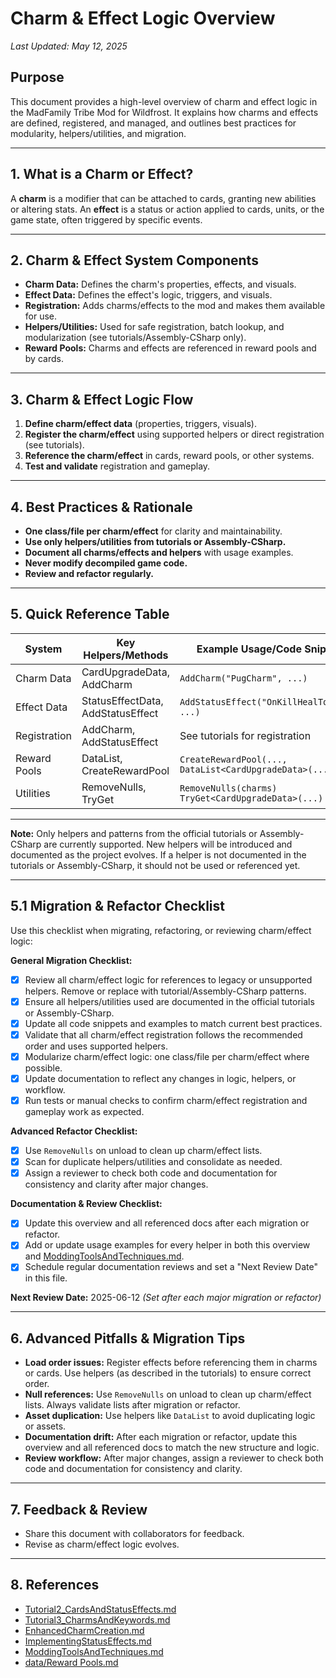 # Charm & Effect Logic Overview

_Last Updated: May 12, 2025_

## Purpose
This document provides a high-level overview of charm and effect logic in the MadFamily Tribe Mod for Wildfrost. It explains how charms and effects are defined, registered, and managed, and outlines best practices for modularity, helpers/utilities, and migration.

---

## 1. What is a Charm or Effect?
A **charm** is a modifier that can be attached to cards, granting new abilities or altering stats. An **effect** is a status or action applied to cards, units, or the game state, often triggered by specific events.

---

## 2. Charm & Effect System Components
- **Charm Data:** Defines the charm's properties, effects, and visuals.
- **Effect Data:** Defines the effect's logic, triggers, and visuals.
- **Registration:** Adds charms/effects to the mod and makes them available for use.
- **Helpers/Utilities:** Used for safe registration, batch lookup, and modularization (see tutorials/Assembly-CSharp only).
- **Reward Pools:** Charms and effects are referenced in reward pools and by cards.

---

## 3. Charm & Effect Logic Flow
1. **Define charm/effect data** (properties, triggers, visuals).
2. **Register the charm/effect** using supported helpers or direct registration (see tutorials).
3. **Reference the charm/effect** in cards, reward pools, or other systems.
4. **Test and validate** registration and gameplay.

---

## 4. Best Practices & Rationale
- **One class/file per charm/effect** for clarity and maintainability.
- **Use only helpers/utilities from tutorials or Assembly-CSharp.**
- **Document all charms/effects and helpers** with usage examples.
- **Never modify decompiled game code.**
- **Review and refactor regularly.**

---

## 5. Quick Reference Table
| System         | Key Helpers/Methods                | Example Usage/Code Snippet                  | Detailed Docs                        |
|----------------|-----------------------------------|---------------------------------------------|--------------------------------------|
| Charm Data     | CardUpgradeData, AddCharm         | `AddCharm("PugCharm", ...)`                | Tutorial3, EnhancedCharmCreation.md  |
| Effect Data    | StatusEffectData, AddStatusEffect | `AddStatusEffect("OnKillHealToSelf", ...)` | Tutorial2, ImplementingStatusEffects |
| Registration   | AddCharm, AddStatusEffect         | See tutorials for registration              | Tutorial2, Tutorial3                |
| Reward Pools   | DataList, CreateRewardPool        | `CreateRewardPool(..., DataList<CardUpgradeData>(...))` | data/Reward Pools.md           |
| Utilities      | RemoveNulls, TryGet               | `RemoveNulls(charms)`<br>`TryGet<CardUpgradeData>(...)` | ModdingToolsAndTechniques.md     |

---

**Note:** Only helpers and patterns from the official tutorials or Assembly-CSharp are currently supported. New helpers will be introduced and documented as the project evolves. If a helper is not documented in the tutorials or Assembly-CSharp, it should not be used or referenced yet.

---

## 5.1 Migration & Refactor Checklist

Use this checklist when migrating, refactoring, or reviewing charm/effect logic:

**General Migration Checklist:**
- [x] Review all charm/effect logic for references to legacy or unsupported helpers. Remove or replace with tutorial/Assembly-CSharp patterns.
- [x] Ensure all helpers/utilities used are documented in the official tutorials or Assembly-CSharp.
- [x] Update all code snippets and examples to match current best practices.
- [x] Validate that all charm/effect registration follows the recommended order and uses supported helpers.
- [x] Modularize charm/effect logic: one class/file per charm/effect where possible.
- [x] Update documentation to reflect any changes in logic, helpers, or workflow.
- [x] Run tests or manual checks to confirm charm/effect registration and gameplay work as expected.

**Advanced Refactor Checklist:**
- [x] Use `RemoveNulls` on unload to clean up charm/effect lists.
- [x] Scan for duplicate helpers/utilities and consolidate as needed.
- [x] Assign a reviewer to check both code and documentation for consistency and clarity after major changes.

**Documentation & Review Checklist:**
- [x] Update this overview and all referenced docs after each migration or refactor.
- [x] Add or update usage examples for every helper in both this overview and [ModdingToolsAndTechniques.md](ModdingToolsAndTechniques.md).
- [x] Schedule regular documentation reviews and set a "Next Review Date" in this file.

**Next Review Date:** 2025-06-12 _(Set after each major migration or refactor)_

---

## 6. Advanced Pitfalls & Migration Tips
- **Load order issues:** Register effects before referencing them in charms or cards. Use helpers (as described in the tutorials) to ensure correct order.
- **Null references:** Use `RemoveNulls` on unload to clean up charm/effect lists. Always validate lists after migration or refactor.
- **Asset duplication:** Use helpers like `DataList` to avoid duplicating logic or assets.
- **Documentation drift:** After each migration or refactor, update this overview and all referenced docs to match the new structure and logic.
- **Review workflow:** After major changes, assign a reviewer to check both code and documentation for consistency and clarity.

---

## 7. Feedback & Review
- Share this document with collaborators for feedback.
- Revise as charm/effect logic evolves.

---

## 8. References
- [Tutorial2_CardsAndStatusEffects.md](Tutorial2_CardsAndStatusEffects.md)
- [Tutorial3_CharmsAndKeywords.md](Tutorial3_CharmsAndKeywords.md)
- [EnhancedCharmCreation.md](EnhancedCharmCreation.md)
- [ImplementingStatusEffects.md](ImplementingStatusEffects.md)
- [ModdingToolsAndTechniques.md](ModdingToolsAndTechniques.md)
- [data/Reward Pools.md](data/Reward%20Pools.md)
